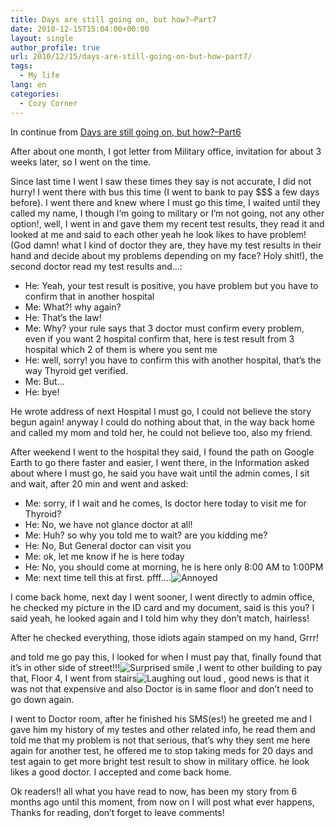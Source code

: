 ```yaml
---
title: Days are still going on, but how?–Part7
date: 2010-12-15T15:04:00+00:00
layout: single
author_profile: true
url: 2010/12/15/days-are-still-going-on-but-how-part7/
tags:
  - My life
lang: en
categories: 
  - Cozy Corner
---
```

In continue from [Days are still going on, but how?–Part6](/2010/12/06/days-are-still-going-on-but-how-part6/ "Days are still going on, but how?–Part6")

After about one month, I got letter from Military office, invitation for about 3 weeks later, so I went on the time.

Since last time I went I saw these times they say is not accurate, I did not hurry! I went there with bus this time (I went to bank to pay $$$ a few days before). I went there and knew where I must go this time, I waited until they called my name, I though I’m going to military or I’m not going, not any other option!, well, I went in and gave them my recent test results, they read it and looked at me and said to each other yeah he look likes to have problem! (God damn! what I kind of doctor they are, they have my test results in their hand and decide about my problems depending on my face? Holy shit!), the second doctor read my test results and…:

  * He: Yeah, your test result is positive, you have problem but you have to confirm that in another hospital
  * Me: What?! why again?
  * He: That’s the law!
  * Me: Why? your rule says that 3 doctor must confirm every problem, even if you want 2 hospital confirm that, here is test result from 3 hospital which 2 of them is where you sent me
  * He: well, sorry! you have to confirm this with another hospital, that’s the way Thyroid get verified.
  * Me: But…
  * He: bye!

He wrote address of next Hospital I must go, I could not believe the story begun again! anyway I could do nothing about that, in the way back home and called my mom and told her, he could not believe too, also my friend.

After weekend I went to the hospital they said, I found the path on Google Earth to go there faster and easier, I went there, in the Information asked about where I must go, he said you have wait until the admin comes, I sit and wait, after 20 min and went and asked:

  * Me: sorry, if I wait and he comes, Is doctor here today to visit me for Thyroid?
  * He: No, we have not glance doctor at all!
  * Me: Huh? so why you told me to wait? are you kidding me?
  * He: No, But General doctor can visit you
  * Me: ok, let me know if he is here today
  * He: No, you should come at morning, he is here only 8:00 AM to 1:00PM
  * Me: next time tell this at first. pfff….![Annoyed](http://lh6.ggpht.com/_vaUVXcmC3OI/TQjY6MAlbjI/AAAAAAAADgE/-XK0A8bUbsw/wlEmoticon-annoyed%5B2%5D.png?imgmax=800)

I come back home, next day I went sooner, I went directly to admin office, he checked my picture in the ID card and my document, said is this you? I said yeah, he looked again and I told him why they don’t match, hairless!

After he checked everything, those idiots again stamped on my hand, Grrr!

and told me go pay this, I looked for when I must pay that, finally found that it’s in other side of street!!!![Surprised smile](http://lh4.ggpht.com/_vaUVXcmC3OI/TQjY7XaCVRI/AAAAAAAADgI/_X786u40YG8/wlEmoticon-surprisedsmile%5B2%5D.png?imgmax=800) ,I went to other building to pay that, Floor 4, I went from stairs![Laughing out loud](http://lh6.ggpht.com/_vaUVXcmC3OI/TQjY9KWpESI/AAAAAAAADgM/N9lfeBDWPr0/wlEmoticon-laughingoutloud%5B2%5D.png?imgmax=800) , good news is that it was not that expensive and also Doctor is in same floor and don’t need to go down again.

I went to Doctor room, after he finished his SMS(es!) he greeted me and I gave him my history of my testes and other related info, he read them and told me that my problem is not that serious, that’s why they sent me here again for another test, he offered me to stop taking meds for 20 days and test again to get more bright test result to show in military office. he look likes a good doctor. I accepted and come back home.

Ok readers!! all what you have read to now, has been my story from 6 months ago until this moment, from now on I will post what ever happens, Thanks for reading, don’t forget to leave comments!